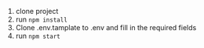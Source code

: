 1. clone project
2. run `npm install`
3. Clone .env.tamplate to .env and fill in the required fields
4. run `npm start`
